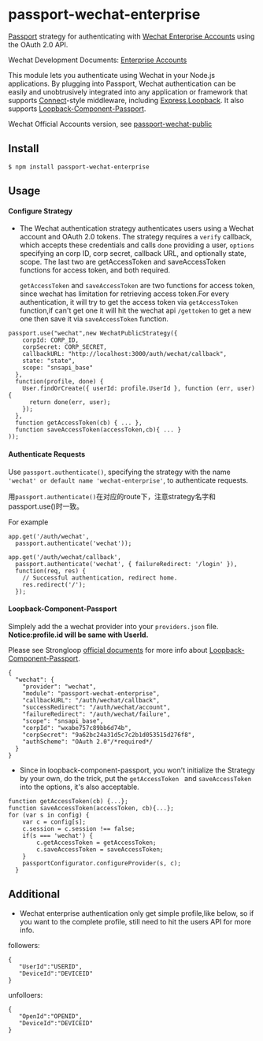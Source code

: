 # passport-wechat-enterprise
[Passport](http://passportjs.org/) strategy for authenticating with [Wechat Enterprise Accounts](https://qy.weixin.qq.com/)
using the OAuth 2.0 API.

Wechat Development Documents: [Enterprise Accounts](http://qydev.weixin.qq.com/wiki/index.php)

This module lets you authenticate using Wechat in your Node.js applications.
By plugging into Passport, Wechat authentication can be easily and
unobtrusively integrated into any application or framework that supports
[Connect](http://www.senchalabs.org/connect/)-style middleware, including
[Express](http://expressjs.com/),[Loopback](http://loopback.io/). It also supports [Loopback-Component-Passport](https://github.com/strongloop/loopback-component-passport).

Wechat Official Accounts version, see [passport-wechat-public](https://github.com/wenwei1202/passport-wechat-public)


## Install

    $ npm install passport-wechat-enterprise

## Usage

#### Configure Strategy

- The Wechat authentication strategy authenticates users using a Wechat
account and OAuth 2.0 tokens.  The strategy requires a `verify` callback, which
accepts these credentials and calls `done` providing a user, `options` specifying an corp ID, corp secret, callback URL, and optionally state, scope. The last two are getAccessToken and saveAccessToken functions for access token, and both required.

  `getAccessToken` and `saveAccessToken` are two functions for access token, since wechat has limitation for retrieving access token.For every authentication, it will try to get the access token via `getAccessToken` function,if can't get one it will hit the wechat api `/gettoken` to get a new one then save it via `saveAccessToken` function.

```
passport.use("wechat",new WechatPublicStrategy({
    corpId: CORP_ID,
    corpSecret: CORP_SECRET,
    callbackURL: "http://localhost:3000/auth/wechat/callback",
    state: "state",
    scope: "snsapi_base"
  },
  function(profile, done) {
    User.findOrCreate({ userId: profile.UserId }, function (err, user) {
      return done(err, user);
    });
  },
  function getAccessToken(cb) { ... },
  function saveAccessToken(accessToken,cb){ ... }
));
```

#### Authenticate Requests

Use `passport.authenticate()`, specifying the strategy with the name `'wechat' or default name 'wechat-enterprise'`, to
authenticate requests.

用`passport.authenticate()`在对应的route下，注意strategy名字和passport.use()时一致。

For example

```
app.get('/auth/wechat',
  passport.authenticate('wechat'));

app.get('/auth/wechat/callback',
  passport.authenticate('wechat', { failureRedirect: '/login' }),
  function(req, res) {
    // Successful authentication, redirect home.
    res.redirect('/');
  });
```


#### Loopback-Component-Passport
Simplely add the a wechat provider into your `providers.json` file. **Notice:profile.id will be same with UserId.**


Please see Strongloop [official documents](https://docs.strongloop.com/pages/releaseview.action?pageId=3836277) for more info about [Loopback-Component-Passport](https://github.com/strongloop/loopback-component-passport).

```
{
  "wechat": {
    "provider": "wechat",
    "module": "passport-wechat-enterprise",
    "callbackURL": "/auth/wechat/callback",
    "successRedirect": "/auth/wechat/account",
    "failureRedirect": "/auth/wechat/failure",
    "scope": "snsapi_base",
    "corpId": "wxabe757c89bb6d74b",
    "corpSecret": "9a62bc24a31d5c7c2b1d053515d276f8",
    "authScheme": "OAuth 2.0"/*required*/
  }
}
```

- Since in loopback-component-passport, you won't initialize the Strategy by your own, do the trick, put the `getAccessToken ` and `saveAccessToken ` into the options, it's also acceptable.

```
function getAccessToken(cb) {...};
function saveAccessToken(accessToken, cb){...};
for (var s in config) {
    var c = config[s];
    c.session = c.session !== false;
    if(s === 'wechat') {
    	c.getAccessToken = getAccessToken;
    	c.saveAccessToken = saveAccessToken;
    }
    passportConfigurator.configureProvider(s, c);
  }
```
## Additional
- Wechat enterprise authentication only get simple profile,like below, so if you want to the complete profile, still need to hit the users API for more info.

followers:

```
{
   "UserId":"USERID",
   "DeviceId":"DEVICEID"
}
```

unfolloers:

```
{
   "OpenId":"OPENID",
   "DeviceId":"DEVICEID"
}

```







